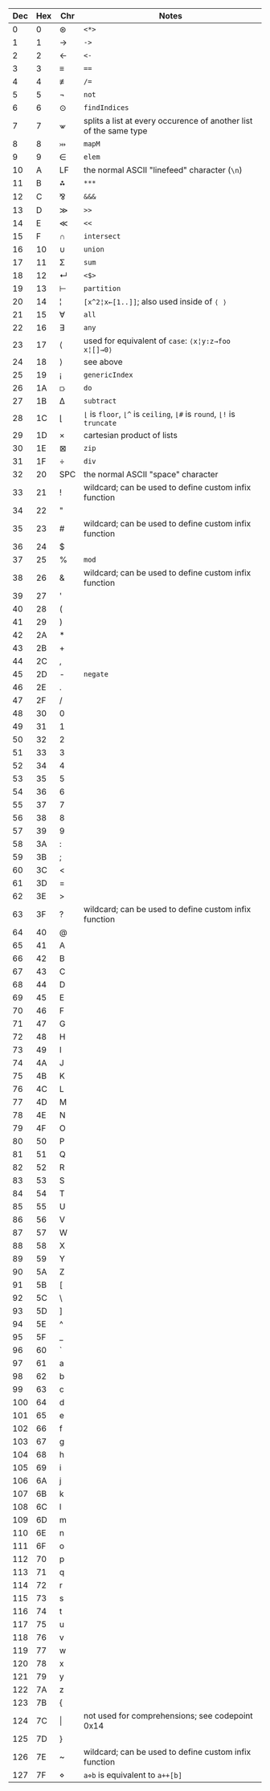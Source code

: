 Dec | Hex | Chr | Notes
--- | --- | --- | -----
0   | 0   | ⊛   | `<*>`
1   | 1   | →   | `->`
2   | 2   | ←   | `<-`
3   | 3   | ≡   | `==`
4   | 4   | ≢   | `/=`
5   | 5   | ¬   | `not`
6   | 6   | ⊙   | `findIndices`
7   | 7   | ⩖   | splits a list at every occurence of another list of the same type
8   | 8   | ⤔   | `mapM`
9   | 9   | ∈   | `elem`
10  | A   | LF  | the normal ASCII "linefeed" character (`\n`)
11  | B   | ⁂   | `***`
12  | C   | ⅋   | `&&&`
13  | D   | ≫   | `>>`
14  | E   | ≪   | `<<`
15  | F   | ∩   | `intersect`
16  | 10  | ∪   | `union`
17  | 11  | Σ   | `sum`
18  | 12  | ↵   | `<$>`
19  | 13  | ⊢   | `partition`
20  | 14  | ¦   | `[x^2¦x←[1..]]`; also used inside of `⟨ ⟩`
21  | 15  | ∀   | `all`
22  | 16  | ∃   | `any`
23  | 17  | ⟨   | used for equivalent of `case`: `⟨x¦y:z→foo x¦[]→0⟩`
24  | 18  | ⟩   | see above
25  | 19  | ¡   | `genericIndex`
26  | 1A  | ⟥   | `do`
27  | 1B  | Δ   | `subtract`
28  | 1C  | ⌊   | `⌊` is `floor`, `⌊^` is `ceiling`, `⌊#` is `round`, `⌊!` is `truncate`
29  | 1D  | ×   | cartesian product of lists
30  | 1E  | ⊠   | `zip`
31  | 1F  | ÷   | `div`
32  | 20  | SPC | the normal ASCII "space" character
33  | 21  | !   | wildcard; can be used to define custom infix function
34  | 22  | "   |
35  | 23  | #   | wildcard; can be used to define custom infix function
36  | 24  | $   |
37  | 25  | %   | `mod`
38  | 26  | &   | wildcard; can be used to define custom infix function
39  | 27  | '   |
40  | 28  | (   |
41  | 29  | )   |
42  | 2A  | *   |
43  | 2B  | +   |
44  | 2C  | ,   |
45  | 2D  | -   | `negate`
46  | 2E  | .   |
47  | 2F  | /   |
48  | 30  | 0   |
49  | 31  | 1   |
50  | 32  | 2   |
51  | 33  | 3   |
52  | 34  | 4   |
53  | 35  | 5   |
54  | 36  | 6   |
55  | 37  | 7   |
56  | 38  | 8   |
57  | 39  | 9   |
58  | 3A  | :   |
59  | 3B  | ;   |
60  | 3C  | <   |
61  | 3D  | =   |
62  | 3E  | >   |
63  | 3F  | ?   | wildcard; can be used to define custom infix function
64  | 40  | @   |
65  | 41  | A   |
66  | 42  | B   |
67  | 43  | C   |
68  | 44  | D   |
69  | 45  | E   |
70  | 46  | F   |
71  | 47  | G   |
72  | 48  | H   |
73  | 49  | I   |
74  | 4A  | J   |
75  | 4B  | K   |
76  | 4C  | L   |
77  | 4D  | M   |
78  | 4E  | N   |
79  | 4F  | O   |
80  | 50  | P   |
81  | 51  | Q   |
82  | 52  | R   |
83  | 53  | S   |
84  | 54  | T   |
85  | 55  | U   |
86  | 56  | V   |
87  | 57  | W   |
88  | 58  | X   |
89  | 59  | Y   |
90  | 5A  | Z   |
91  | 5B  | [   |
92  | 5C  | \   |
93  | 5D  | ]   |
94  | 5E  | ^   |
95  | 5F  | _   |
96  | 60  | `   |
97  | 61  | a   |
98  | 62  | b   |
99  | 63  | c   |
100 | 64  | d   |
101 | 65  | e   |
102 | 66  | f   |
103 | 67  | g   |
104 | 68  | h   |
105 | 69  | i   |
106 | 6A  | j   |
107 | 6B  | k   |
108 | 6C  | l   |
109 | 6D  | m   |
110 | 6E  | n   |
111 | 6F  | o   |
112 | 70  | p   |
113 | 71  | q   |
114 | 72  | r   |
115 | 73  | s   |
116 | 74  | t   |
117 | 75  | u   |
118 | 76  | v   |
119 | 77  | w   |
120 | 78  | x   |
121 | 79  | y   |
122 | 7A  | z   |
123 | 7B  | {   |
124 | 7C  | \|  | not used for comprehensions; see codepoint 0x14
125 | 7D  | }   |
126 | 7E  | ~   | wildcard; can be used to define custom infix function
127 | 7F  | ⋄   | `a⋄b` is equivalent to `a++[b]`
